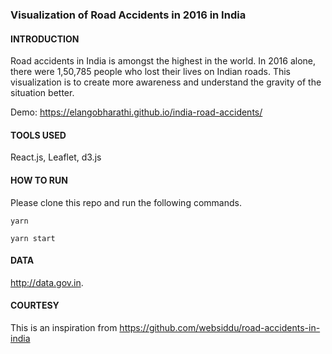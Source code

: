 ### Visualization of Road Accidents in 2016 in India

#### INTRODUCTION

Road accidents in India is amongst the highest in the world. In 2016 alone, there were 1,50,785 people who lost their lives on Indian roads. This visualization is to create more awareness and understand the gravity of the situation better.

Demo: https://elangobharathi.github.io/india-road-accidents/

#### TOOLS USED

React.js, Leaflet, d3.js

#### HOW TO RUN

Please clone this repo and run the following commands.

`yarn`

`yarn start`

#### DATA

http://data.gov.in.

#### COURTESY

This is an inspiration from https://github.com/websiddu/road-accidents-in-india

